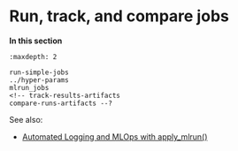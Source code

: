 # Run, track, and compare jobs


**In this section**
```{toctree}
:maxdepth: 2

run-simple-jobs
../hyper-params
mlrun_jobs
<!-- track-results-artifacts
compare-runs-artifacts --?
```

See also:
- [Automated Logging and MLOps with apply_mlrun()](../concepts/auto-logging-mlops)
